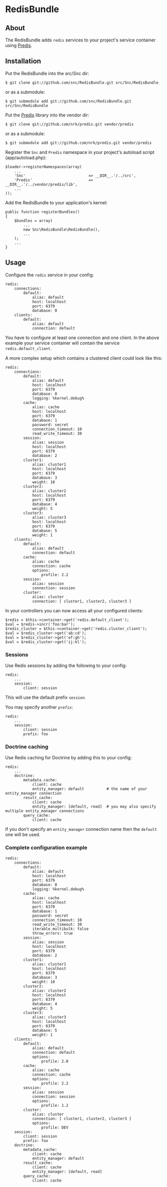 # RedisBundle #

## About ##

The RedisBundle adds `redis` services to your project's service container using [Predis](http://github.com/nrk/predis).

## Installation ##

Put the RedisBundle into the src/Snc dir:

    $ git clone git://github.com/snc/RedisBundle.git src/Snc/RedisBundle

or as a submodule:

    $ git submodule add git://github.com/snc/RedisBundle.git src/Snc/RedisBundle

Put the [Predis](http://github.com/nrk/predis) library into the vendor dir:

    $ git clone git://github.com/nrk/predis.git vendor/predis

or as a submodule:

    $ git submodule add git://github.com/nrk/predis.git vendor/predis

Register the `Snc` and `Predis` namespace in your project's autoload script (app/autoload.php):

    $loader->registerNamespaces(array(
        ...
        'Snc'                            => __DIR__.'/../src',
        'Predis'                         => __DIR__.'/../vendor/predis/lib',
        ...
    ));

Add the RedisBundle to your application's kernel:

    public function registerBundles()
    {
        $bundles = array(
            ...
            new Snc\RedisBundle\RedisBundle(),
            ...
        );
        ...
    }

## Usage ##

Configure the `redis` service in your config:

    redis:
        connections:
            default:
                alias: default
                host: localhost
                port: 6379
                database: 0
        clients:
            default:
                alias: default
                connection: default

You have to configure at least one connection and one client. In the above
example your service container will contain the service `redis.default_client`.

A more complex setup which contains a clustered client could look like this:

    redis:
        connections:
            default:
                alias: default
                host: localhost
                port: 6379
                database: 0
                logging: %kernel.debug%
            cache:
                alias: cache
                host: localhost
                port: 6379
                database: 1
                password: secret
                connection_timeout: 10
                read_write_timeout: 30
            session:
                alias: session
                host: localhost
                port: 6379
                database: 2
            cluster1:
                alias: cluster1
                host: localhost
                port: 6379
                database: 3
                weight: 10
            cluster2:
                alias: cluster2
                host: localhost
                port: 6379
                database: 4
                weight: 5
            cluster3:
                alias: cluster3
                host: localhost
                port: 6379
                database: 5
                weight: 1
        clients:
            default:
                alias: default
                connection: default
            cache:
                alias: cache
                connection: cache
                options:
                    profile: 2.2
            session:
                alias: session
                connection: session
            cluster:
                alias: cluster
                connection: [ cluster1, cluster2, cluster3 ]

In your controllers you can now access all your configured clients:

    $redis = $this->container->get('redis.default_client');
    $val = $redis->incr('foo:bar');
    $redis_cluster = $this->container->get('redis.cluster_client');
    $val = $redis_cluster->get('ab:cd');
    $val = $redis_cluster->get('ef:gh');
    $val = $redis_cluster->get('ij:kl');

### Sessions ###

Use Redis sessions by adding the following to your config:

    redis:
        ...
        session:
            client: session

This will use the default prefix `session`.

You may specify another `prefix`:

    redis:
        ...
        session:
            client: session
            prefix: foo

### Doctrine caching ###

Use Redis caching for Doctrine by adding this to your config:

    redis:
        ...
        doctrine:
            metadata_cache:
                client: cache
                entity_manager: default          # the name of your entity_manager connection
            result_cache:
                client: cache
                entity_manager: [default, read]  # you may also specify multiple entity_manager connections
            query_cache:
                client: cache

If you don't specify an `entity_manager` connection name then the `default` one will be used.

### Complete configuration example ###

    redis:
        connections:
            default:
                alias: default
                host: localhost
                port: 6379
                database: 0
                logging: %kernel.debug%
            cache:
                alias: cache
                host: localhost
                port: 6379
                database: 1
                password: secret
                connection_timeout: 10
                read_write_timeout: 30
                iterable_multibulk: false
                throw_errors: true
            session:
                alias: session
                host: localhost
                port: 6379
                database: 2
            cluster1:
                alias: cluster1
                host: localhost
                port: 6379
                database: 3
                weight: 10
            cluster2:
                alias: cluster2
                host: localhost
                port: 6379
                database: 4
                weight: 5
            cluster3:
                alias: cluster3
                host: localhost
                port: 6379
                database: 5
                weight: 1
        clients:
            default:
                alias: default
                connection: default
                options:
                    profile: 2.0
            cache:
                alias: cache
                connection: cache
                options:
                    profile: 2.2
            session:
                alias: session
                connection: session
                options:
                    profile: 1.2
            cluster:
                alias: cluster
                connection: [ cluster1, cluster2, cluster3 ]
                options:
                    profile: DEV
        session:
            client: session
            prefix: foo
        doctrine:
            metadata_cache:
                client: cache
                entity_manager: default
            result_cache:
                client: cache
                entity_manager: [default, read]
            query_cache:
                client: cache
